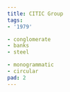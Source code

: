 ```yaml
---
title: CITIC Group
tags:
- '1979'

- conglomerate
- banks
- steel

- monogrammatic
- circular
pad: 2
---
```


